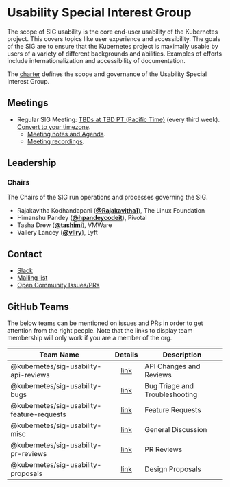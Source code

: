 <!---
This is an autogenerated file!

Please do not edit this file directly, but instead make changes to the
sigs.yaml file in the project root.

To understand how this file is generated, see https://git.k8s.io/community/generator/README.md
--->
# Usability Special Interest Group

The scope of SIG usability is the core end-user usability of the Kubernetes project. This covers topics like user experience and accessibility. The goals of the SIG are to ensure that the Kubernetes project is maximally usable by users of a variety of different backgrounds and abilities. Examples of efforts include internationalization and accessibility of documentation.

The [charter](charter.md) defines the scope and governance of the Usability Special Interest Group.

## Meetings
* Regular SIG Meeting: [TBDs at TBD PT (Pacific Time)](tbd) (every third week). [Convert to your timezone](http://www.thetimezoneconverter.com/?t=TBD&tz=PT%20%28Pacific%20Time%29).
  * [Meeting notes and Agenda](https://docs.google.com/document/d/1-dYznZR7Q5XCd2bVYoNfMPYs4uNn1aaePQF0q0JQ0uU/).
  * [Meeting recordings](tbd).

## Leadership

### Chairs
The Chairs of the SIG run operations and processes governing the SIG.

* Rajakavitha Kodhandapani (**[@Rajakavitha1](https://github.com/Rajakavitha1)**), The Linux Foundation
* Himanshu Pandey (**[@hpandeycodeit](https://github.com/hpandeycodeit)**), Pivotal
* Tasha Drew (**[@tashimi](https://github.com/tashimi)**), VMWare
* Vallery Lancey (**[@vllry](https://github.com/vllry)**), Lyft

## Contact
* [Slack](https://kubernetes.slack.com/messages/sig-usability)
* [Mailing list](https://groups.google.com/forum/#!forum/kubernetes-sig-usability)
* [Open Community Issues/PRs](https://github.com/kubernetes/community/labels/sig%2Fusability)

## GitHub Teams

The below teams can be mentioned on issues and PRs in order to get attention from the right people.
Note that the links to display team membership will only work if you are a member of the org.

| Team Name | Details | Description |
| --------- |:-------:| ----------- |
| @kubernetes/sig-usability-api-reviews | [link](https://github.com/orgs/kubernetes/teams/sig-usability-api-reviews) | API Changes and Reviews |
| @kubernetes/sig-usability-bugs | [link](https://github.com/orgs/kubernetes/teams/sig-usability-bugs) | Bug Triage and Troubleshooting |
| @kubernetes/sig-usability-feature-requests | [link](https://github.com/orgs/kubernetes/teams/sig-usability-feature-requests) | Feature Requests |
| @kubernetes/sig-usability-misc | [link](https://github.com/orgs/kubernetes/teams/sig-usability-misc) | General Discussion |
| @kubernetes/sig-usability-pr-reviews | [link](https://github.com/orgs/kubernetes/teams/sig-usability-pr-reviews) | PR Reviews |
| @kubernetes/sig-usability-proposals | [link](https://github.com/orgs/kubernetes/teams/sig-usability-proposals) | Design Proposals |

<!-- BEGIN CUSTOM CONTENT -->

<!-- END CUSTOM CONTENT -->
